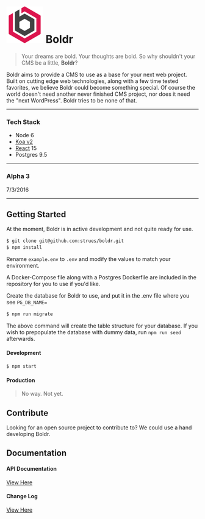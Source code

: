 ![boldr](static/favicon-96x96.png) Boldr
====

> Your dreams are bold. Your thoughts are bold. So why shouldn't your CMS be a little, **Boldr**?


Boldr aims to provide a CMS to use as a base for your next web project. Built on cutting edge web technologies, along with a few time tested favorites, we believe Boldr could become something special. Of course the world doesn't need another never finished CMS project, nor does it need the "next WordPress". Boldr tries to be none of that.
____
### Tech Stack

* Node 6
* [Koa v2](http://koajs.com/)
* [React](http://facebook.github.io/react/) 15
* Postgres 9.5  
____

### Alpha 3
7/3/2016  


____

## Getting Started
At the moment, Boldr is in active development and not quite ready for use.

```bash
$ git clone git@github.com:strues/boldr.git
$ npm install
```

Rename `example.env` to `.env`  and modify the values to match your environment.

A Docker-Compose file along with a Postgres Dockerfile are included in the repository for you to use if you'd like.

Create the database for Boldr to use, and put it in the .env file where you see
`PG_DB_NAME=`

```bash
$ npm run migrate
```
The above command will create the table structure for your database. If you wish to prepopulate the database with dummy data, run `npm run seed` afterwards.

#### Development

```bash
$ npm start
```

#### Production
> No way. Not yet.

## Contribute
Looking for an open source project to contribute to? We could use a hand developing Boldr.

## Documentation
#### API Documentation
[View Here](docs/api/apidocs.md)  

#### Change Log
[View Here](docs/CHANGELOG.md)

[logo]: https://boldr.io/favicon-96x96.png "Boldr"
